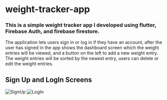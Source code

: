 # weight-tracker-app

### This is a simple weight tracker app I developed using flutter, Firebase Auth, and firebase firestore.

The application lets users sign in or log in if they have an account, after the user has signed in the app shows the dashboard screen which the weight entries will be    viewed, and a button on the left to add a new weight entry. 
The weight entries will be sorted by the newest entry, users can delete or edit the weight entries. 

## Sign Up and LogIn Screens
![SignUp](https://user-images.githubusercontent.com/70327788/212573443-89f4aa75-4967-4e80-8380-4bf1b42c5934.png) ![LogIn](https://user-images.githubusercontent.com/70327788/212573457-bfea80f4-ab26-4644-8a33-ea086edda1d6.png)


